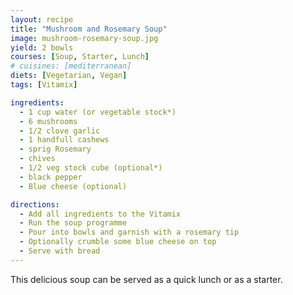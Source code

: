 ```yaml
---
layout: recipe
title: "Mushroom and Rosemary Soup"
image: mushroom-rosemary-soup.jpg
yield: 2 bowls
courses: [Soup, Starter, Lunch]
# cuisines: [mediterranean]
diets: [Vegetarian, Vegan]
tags: [Vitamix]

ingredients:
  - 1 cup water (or vegetable stock*)
  - 6 mushrooms
  - 1/2 clove garlic
  - 1 handfull cashews
  - sprig Rosemary
  - chives
  - 1/2 veg stock cube (optional*)
  - black pepper
  - Blue cheese (optional)

directions:
  - Add all ingredients to the Vitamix
  - Run the soup programme
  - Pour into bowls and garnish with a rosemary tip
  - Optionally crumble some blue cheese on top
  - Serve with bread
---
```


This delicious soup can be served as a quick lunch or as a starter.

